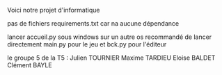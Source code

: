 Voici notre projet d'informatique 

pas de fichiers requirements.txt car na aucune dépendance


lancer accueil.py sous windows 
sur un autre os recommandé de lancer directement main.py pour le jeu et bck.py pour l'éditeur

le groupe 5 de la T5 :
Julien TOURNIER
Maxime TARDIEU
Eloise BALDET
Clément BAYLE